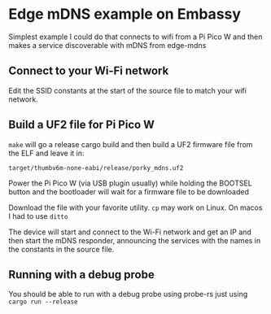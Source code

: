 # Edge mDNS example on Embassy

Simplest example I could do that connects to wifi from a Pi Pico W and then
makes a service discoverable with mDNS from edge-mdns

## Connect to your Wi-Fi network

Edit the SSID constants at the start of the source file to match your wifi network.

## Build a UF2 file for Pi Pico W
`make` will go a release cargo build and then build a UF2 firmware file from the ELF and leave it in:
```
target/thumbv6m-none-eabi/release/porky_mdns.uf2
```

Power the Pi Pico W (via USB plugin usually) while holding the BOOTSEL button and the bootloader will
wait for a firmware file to be downloaded

Download the file with your favorite utility. `cp` may work on Linux. On macos I had to use `ditto`

The device will start and connect to the Wi-Fi network and get an IP and then start the mDNS responder,
announcing the services with the names in the constants in the source file.

## Running with a debug probe

You should be able to run with a debug probe using probe-rs just using `cargo run --release`